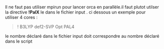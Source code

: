 Il ne faut pas utiliser  mpirun pour lancer orca en parallèle.il faut plutot utilser la directive **!PalX** le dans le fichier input .
ci dessous un exemple pour utiliser 4 cores : 
>  ! B3LYP def2-SVP  Opt PAL4

le nombre déclaré  dans le fichier input doit correspondre au nombre déclaré dans le script 

